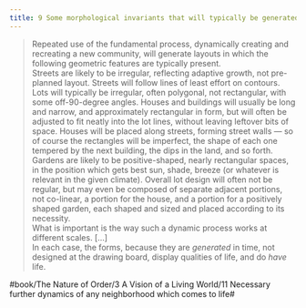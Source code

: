 ```yaml
---
title: 9 Some morphological invariants that will typically be generated by the fundamental process in any evolving neighborhood
---
```


> Repeated use of the fundamental process, dynamically creating and recreating a new community, will generate layouts in which the following geometric features are typically present.  
> Streets are likely to be irregular, reflecting adaptive growth, not pre-planned layout. Streets will follow lines of least effort on contours. Lots will typically be irregular, often polygonal, not rectangular, with some off-90-degree angles. Houses and buildings will usually be long and narrow, and approximately rectangular in form, but will often be adjusted to fit neatly into the lot lines, without leaving leftover bits of space. Houses will be placed along streets, forming street walls — so of course the rectangles will be imperfect, the shape of each one tempered by the next building, the dips in the land, and so forth. Gardens are likely to be positive-shaped, nearly rectangular spaces, in the position which gets best sun, shade, breeze (or whatever is relevant in the given climate). Overall lot design will often not be regular, but may even be composed of separate adjacent portions, not co-linear, a portion for the house, and a portion for a positively shaped garden, each shaped and sized and placed according to its necessity.  
> What is important is the way such a dynamic process works at different scales. […]  
> In each case, the forms, because they are *generated* in time, not designed at the drawing board, display qualities of life, and do *have* life.  

#book/The Nature of Order/3 A Vision of a Living World/11 Necessary further dynamics of any neighborhood which comes to life#